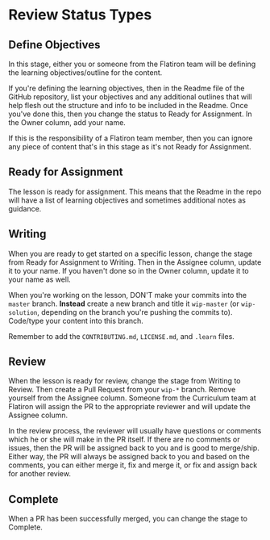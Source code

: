 # Review Status Types

## Define Objectives

In this stage, either you or someone from the Flatiron team will be defining
the learning objectives/outline for the content.

If you're defining the learning objectives, then in the Readme file of the
GitHub repository, list your objectives and any additional outlines that will
help flesh out the structure and info to be included in the Readme. Once you've
done this, then you change the status to Ready for Assignment. In the Owner
column, add your name.

If this is the responsibility of a Flatiron team member, then you can ignore
any piece of content that's in this stage as it's not Ready for Assignment.

## Ready for Assignment

The lesson is ready for assignment. This means that the Readme in the repo will
have a list of learning objectives and sometimes additional notes as guidance.

## Writing

When you are ready to get started on a specific lesson, change the stage from
Ready for Assignment to Writing. Then in the Assignee column, update it to your
name. If you haven't done so in the Owner column, update it to your name as
well.

When you're working on the lesson, DON'T make your commits into the `master`
branch. **Instead** create a new branch and title it `wip-master` (or
`wip-solution`, depending on the branch you're pushing the commits to).
Code/type your content into this branch.

Remember to add the `CONTRIBUTING.md`, `LICENSE.md`, and `.learn` files.

## Review

When the lesson is ready for review, change the stage from Writing to Review.
Then create a Pull Request from your `wip-*` branch. Remove yourself from the
Assignee column. Someone from the Curriculum team at Flatiron will assign the
PR to the appropriate reviewer and will update the Assignee column.

In the review process, the reviewer will usually have questions or comments
which he or she will make in the PR itself. If there are no comments or issues,
then the PR will be assigned back to you and is good to merge/ship. Either way,
the PR will always be assigned back to you and based on the comments, you can
either merge it, fix and merge it, or fix and assign back for another review.

## Complete

When a PR has been successfully merged, you can change the stage to Complete.
